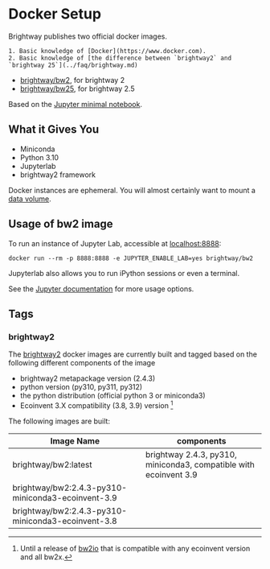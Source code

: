 # Docker Setup

Brightway publishes two official docker images.

```{admonition} Prerequisites
1. Basic knowledge of [Docker](https://www.docker.com).
2. Basic knowledge of [the difference between `brightway2` and `brightway 25`](../faq/brightway.md)
```

+ [brightway/bw2](https://hub.docker.com/r/brightway/bw2), for brightway 2
+ [brightway/bw25](https://hub.docker.com/r/brightway/bw25), for brightway 2.5

Based on the [Jupyter minimal notebook](https://github.com/jupyter/docker-stacks/tree/master/minimal-notebook).

## What it Gives You

* Miniconda
* Python 3.10
* Jupyterlab
* brightway2 framework

Docker instances are ephemeral. You will almost certainly want to mount a [data volume](https://docs.docker.com/storage/volumes/).

## Usage of bw2 image

To run an instance of Jupyter Lab, accessible at [localhost:8888](http://localhost:8888/):

    docker run --rm -p 8888:8888 -e JUPYTER_ENABLE_LAB=yes brightway/bw2

Jupyterlab also allows you to run iPython sessions or even a terminal.

See the [Jupyter documentation](https://github.com/jupyter/docker-stacks) for more usage options.

## Tags

### brightway2

The [brightway2](https://github.com/brightway-lca/brightway2) docker images are currently built and
tagged based on the following different components of the image

+ brightway2 metapackage version (2.4.3)
+ python version (py310, py311, py312)
+ the python distribution (official python 3 or miniconda3)
+ Ecoinvent 3.X compatibility (3.8, 3.9) version [^1]

The following images are built:

| Image Name | components |
| ---------- | ---------- |
| brightway/bw2:latest | brightway 2.4.3, py310, miniconda3, compatible with ecoinvent 3.9 |
| brightway/bw2:2.4.3-py310-miniconda3-ecoinvent-3.9 |
| brightway/bw2:2.4.3-py310-miniconda3-ecoinvent-3.8 |

[^1]: Until a release of [bw2io](https://github.com/brightway-lca/brightway2-io) that is compatible with any ecoinvent version and all bw2x.
